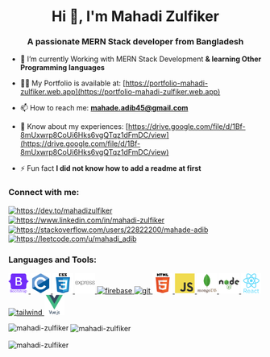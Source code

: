 <h1 align="center">Hi 👋, I'm Mahadi Zulfiker</h1>
<h3 align="center">A passionate MERN Stack developer from Bangladesh</h3>

- 🌱 I’m currently Working with MERN Stack Development **& learning Other Programming languages**

- 👨‍💻 My Portfolio is available at: [https://portfolio-mahadi-zulfiker.web.app](https://portfolio-mahadi-zulfiker.web.app)

- 📫 How to reach me: **mahade.adib45@gmail.com**

- 📄 Know about my experiences: [https://drive.google.com/file/d/1Bf-8mUxwrp8CoUi6Hks6vgQTqz1dFmDC/view](https://drive.google.com/file/d/1Bf-8mUxwrp8CoUi6Hks6vgQTqz1dFmDC/view)

- ⚡ Fun fact **I did not know how to add a readme at first**

<h3 align="left">Connect with me:</h3>
<p align="left">
<a href="https://dev.to/https://dev.to/mahadizulfiker" target="blank"><img align="center" src="https://raw.githubusercontent.com/rahuldkjain/github-profile-readme-generator/master/src/images/icons/Social/devto.svg" alt="https://dev.to/mahadizulfiker" height="30" width="40" /></a>
<a href="https://linkedin.com/in/https://www.linkedin.com/in/mahadi-zulfiker" target="blank"><img align="center" src="https://raw.githubusercontent.com/rahuldkjain/github-profile-readme-generator/master/src/images/icons/Social/linked-in-alt.svg" alt="https://www.linkedin.com/in/mahadi-zulfiker" height="30" width="40" /></a>
<a href="https://stackoverflow.com/users/https://stackoverflow.com/users/22822200/mahade-adib" target="blank"><img align="center" src="https://raw.githubusercontent.com/rahuldkjain/github-profile-readme-generator/master/src/images/icons/Social/stack-overflow.svg" alt="https://stackoverflow.com/users/22822200/mahade-adib" height="30" width="40" /></a>
<a href="https://www.leetcode.com/https://leetcode.com/u/mahadi_adib" target="blank"><img align="center" src="https://raw.githubusercontent.com/rahuldkjain/github-profile-readme-generator/master/src/images/icons/Social/leet-code.svg" alt="https://leetcode.com/u/mahadi_adib" height="30" width="40" /></a>
</p>

<h3 align="left">Languages and Tools:</h3>
<p align="left"> <a href="https://getbootstrap.com" target="_blank" rel="noreferrer"> <img src="https://raw.githubusercontent.com/devicons/devicon/master/icons/bootstrap/bootstrap-plain-wordmark.svg" alt="bootstrap" width="40" height="40"/> </a> <a href="https://www.cprogramming.com/" target="_blank" rel="noreferrer"> <img src="https://raw.githubusercontent.com/devicons/devicon/master/icons/c/c-original.svg" alt="c" width="40" height="40"/> </a> <a href="https://www.w3schools.com/css/" target="_blank" rel="noreferrer"> <img src="https://raw.githubusercontent.com/devicons/devicon/master/icons/css3/css3-original-wordmark.svg" alt="css3" width="40" height="40"/> </a> <a href="https://expressjs.com" target="_blank" rel="noreferrer"> <img src="https://raw.githubusercontent.com/devicons/devicon/master/icons/express/express-original-wordmark.svg" alt="express" width="40" height="40"/> </a> <a href="https://firebase.google.com/" target="_blank" rel="noreferrer"> <img src="https://www.vectorlogo.zone/logos/firebase/firebase-icon.svg" alt="firebase" width="40" height="40"/> </a> <a href="https://git-scm.com/" target="_blank" rel="noreferrer"> <img src="https://www.vectorlogo.zone/logos/git-scm/git-scm-icon.svg" alt="git" width="40" height="40"/> </a> <a href="https://www.w3.org/html/" target="_blank" rel="noreferrer"> <img src="https://raw.githubusercontent.com/devicons/devicon/master/icons/html5/html5-original-wordmark.svg" alt="html5" width="40" height="40"/> </a> <a href="https://developer.mozilla.org/en-US/docs/Web/JavaScript" target="_blank" rel="noreferrer"> <img src="https://raw.githubusercontent.com/devicons/devicon/master/icons/javascript/javascript-original.svg" alt="javascript" width="40" height="40"/> </a> <a href="https://www.mongodb.com/" target="_blank" rel="noreferrer"> <img src="https://raw.githubusercontent.com/devicons/devicon/master/icons/mongodb/mongodb-original-wordmark.svg" alt="mongodb" width="40" height="40"/> </a> <a href="https://nodejs.org" target="_blank" rel="noreferrer"> <img src="https://raw.githubusercontent.com/devicons/devicon/master/icons/nodejs/nodejs-original-wordmark.svg" alt="nodejs" width="40" height="40"/> </a> <a href="https://reactjs.org/" target="_blank" rel="noreferrer"> <img src="https://raw.githubusercontent.com/devicons/devicon/master/icons/react/react-original-wordmark.svg" alt="react" width="40" height="40"/> </a> <a href="https://tailwindcss.com/" target="_blank" rel="noreferrer"> <img src="https://www.vectorlogo.zone/logos/tailwindcss/tailwindcss-icon.svg" alt="tailwind" width="40" height="40"/> </a> <a href="https://vuejs.org/" target="_blank" rel="noreferrer"> <img src="https://raw.githubusercontent.com/devicons/devicon/master/icons/vuejs/vuejs-original-wordmark.svg" alt="vuejs" width="40" height="40"/> </a> </p>

<p><img align="left" src="https://github-readme-stats.vercel.app/api/top-langs?username=mahadi-zulfiker&show_icons=true&locale=en&layout=compact" alt="mahadi-zulfiker" /></p>

<p>&nbsp;<img align="center" src="https://github-readme-stats.vercel.app/api?username=mahadi-zulfiker&show_icons=true&locale=en" alt="mahadi-zulfiker" /></p>

<p><img align="center" src="https://github-readme-streak-stats.herokuapp.com/?user=mahadi-zulfiker&" alt="mahadi-zulfiker" /></p>
